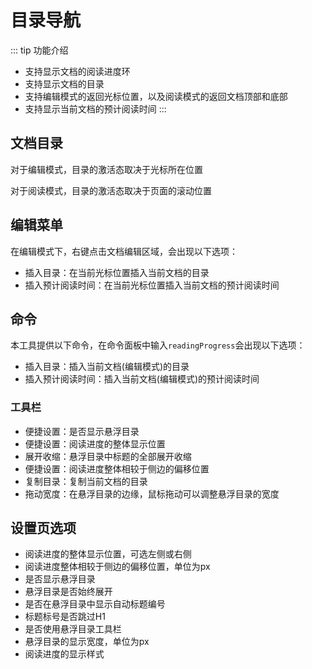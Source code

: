 # 目录导航

::: tip 功能介绍
-  支持显示文档的阅读进度环
-  支持显示文档的目录
-  支持编辑模式的返回光标位置，以及阅读模式的返回文档顶部和底部
-  支持显示当前文档的预计阅读时间
:::

## 文档目录
对于编辑模式，目录的激活态取决于光标所在位置

对于阅读模式，目录的激活态取决于页面的滚动位置

## 编辑菜单
在编辑模式下，右键点击文档编辑区域，会出现以下选项：
-  插入目录：在当前光标位置插入当前文档的目录
-  插入预计阅读时间：在当前光标位置插入当前文档的预计阅读时间

## 命令
本工具提供以下命令，在命令面板中输入`readingProgress`会出现以下选项：
-  插入目录：插入当前文档(编辑模式)的目录
-  插入预计阅读时间：插入当前文档(编辑模式)的预计阅读时间

### 工具栏
-  便捷设置：是否显示悬浮目录
-  便捷设置：阅读进度的整体显示位置
-  展开收缩：悬浮目录中标题的全部展开收缩
-  便捷设置：阅读进度整体相较于侧边的偏移位置
-  复制目录：复制当前文档的目录
-  拖动宽度：在悬浮目录的边缘，鼠标拖动可以调整悬浮目录的宽度

## 设置页选项
-  阅读进度的整体显示位置，可选左侧或右侧
-  阅读进度整体相较于侧边的偏移位置，单位为px
-  是否显示悬浮目录
-  悬浮目录是否始终展开
-  是否在悬浮目录中显示自动标题编号
-  标题标号是否跳过H1
-  是否使用悬浮目录工具栏
-  悬浮目录的显示宽度，单位为px
-  阅读进度的显示样式
